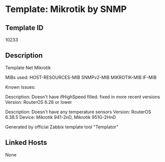 # Template: Mikrotik by SNMP

## Template ID
10233

## Description
Template Net Mikrotik

MIBs used:
HOST-RESOURCES-MIB
SNMPv2-MIB
MIKROTIK-MIB
IF-MIB

Known Issues:

  Description: Doesn't have ifHighSpeed filled. fixed in more recent versions
  Version: RouterOS 6.28 or lower

  Description: Doesn't have any temperature sensors
  Version: RouterOS 6.38.5
  Device: Mikrotik 941-2nD, Mikrotik 951G-2HnD

Generated by official Zabbix template tool "Templator"

## Linked Hosts
None

